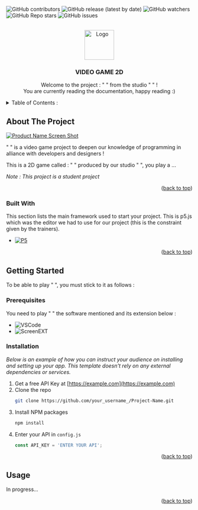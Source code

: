 <a name="readme-top"></a>

![GitHub contributors](https://img.shields.io/github/contributors/IlanOu/projet-jeu-2D?color=0d0&style=for-the-badge)
![GitHub release (latest by date)](https://img.shields.io/github/v/release/IlanOu/projet-jeu-2D?style=for-the-badge)
![GitHub watchers](https://img.shields.io/github/watchers/IlanOu/projet-jeu-2D?style=for-the-badge)
![GitHub Repo stars](https://img.shields.io/github/stars/IlanOu/projet-jeu-2D?color=%23fa0&style=for-the-badge)
![GitHub issues](https://img.shields.io/github/issues/IlanOu/projet-jeu-2D?style=for-the-badge)



<!-- LOGO -->
<br />
<div align="center">
  <a href="https://github.com/othneildrew/Best-README-Template">
    <img src="images/logo.png" alt="Logo" width="80" height="80">
  </a>

  <h3 align="center">VIDEO GAME 2D</h3>

  <p align="center">
    Welcome to the project : " " from the studio " " !
    <br>
    You are currently reading the documentation, happy reading :)
  </p>
</div>



<!-- TABLE  -->
<details>
  <summary>Table of Contents :</summary>
  <ol>
    <li>
      <a href="#about-the-project">About The Project</a>
      <ul>
        <li><a href="#built-with">Built With</a></li>
      </ul>
    </li>
    <li>
      <a href="#getting-started">Getting Started</a>
      <ul>
        <li><a href="#prerequisites">Prerequisites</a></li>
        <li><a href="#installation">Installation</a></li>
      </ul>
    </li>
    <li><a href="#usage">Usage</a></li>
  </ol>
</details>



<!-- ABOUT THE PROJECT -->
## About The Project

[![Product Name Screen Shot][product-screenshot]](https://example.com)

" " is a video game project to deepen our knowledge of programming in alliance with developers and designers !

This is a 2D game called : " " produced by our studio " ", you play a ...

*Note : This project is a student project*

<p align="right">(<a href="#readme-top">back to top</a>)</p>



### Built With

This section lists the main framework used to start your project. This is p5.js which was the editor we had to use for our project (this is the constraint given by the trainers).

* [![P5][P5.js]][P5-url]

<p align="right">(<a href="#readme-top">back to top</a>)</p>



<!-- GETTING STARTED -->
## Getting Started

To be able to play " ", you must stick to it as follows :

### Prerequisites

You need to play " " the software mentioned and its extension below :

* ![VSCode](https://img.shields.io/badge/Visual_Studio_Code-0078D4?style=for-the-badge&logo=visual%20studio%20code&logoColor=white)
* ![ScreenEXT](https://zupimages.net/up/23/03/fri4.png)

### Installation

_Below is an example of how you can instruct your audience on installing and setting up your app. This template doesn't rely on any external dependencies or services._

1. Get a free API Key at [https://example.com](https://example.com)
2. Clone the repo
   ```sh
   git clone https://github.com/your_username_/Project-Name.git
   ```
3. Install NPM packages
   ```sh
   npm install
   ```
4. Enter your API in `config.js`
   ```js
   const API_KEY = 'ENTER YOUR API';
   ```

<p align="right">(<a href="#readme-top">back to top</a>)</p>



<!-- USAGE EXAMPLES -->
## Usage

In progress...
<!-- Use this space to show useful examples of how a project can be used. Additional screenshots, code examples and demos work well in this space. You may also link to more resources. -->

<p align="right">(<a href="#readme-top">back to top</a>)</p>



<!-- MARKDOWN LINKS & IMAGES -->
[product-screenshot]: images/screenshot.png
[P5.js]: https://img.shields.io/badge/p5%20js-ED225D?style=for-the-badge&logo=p5dotjs&logoColor=white
[P5-url]: https://p5js.org/
[issues-shield]: https://img.shields.io/github/issues/othneildrew/Best-README-Template.svg?style=for-the-badge
[issues-url]: https://github.com/othneildrew/Best-README-Template/issues
